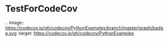 # TestForCodeCov

.. image:: https://codecov.io/gh/codecov/PythonExamples/branch/master/graph/badge.svg
  :target: https://codecov.io/gh/codecov/PythonExamples
